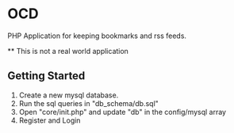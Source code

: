 # OCD

PHP Application for keeping bookmarks and rss feeds.

** This is not a real world application

## Getting Started
1. Create a new mysql database.
2. Run the sql queries in "db_schema/db.sql"
3. Open "core/init.php" and update "db" in the config/mysql array
4. Register and Login
